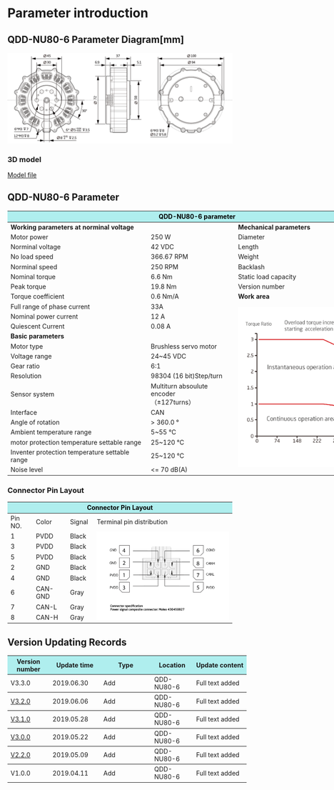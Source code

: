 # Parameter introduction 
## QDD-NU80-6 Parameter Diagram[mm]
![QDD-NU80-6]( ../img/Qdd_NU80_6_v3_3sanshitu.png ) 
### 3D model 
[Model file ]( ../img/QDD-NU80-6_v3_3.step.zip )


## QDD-NU80-6 Parameter
<table style="width:850px"><thead><tr><th colspan="4" style="background: PaleTurquoise; color: black;">QDD-NU80-6 parameter</th></tr></thead><tbody><tr><td colspan="2" width=60%><b>Working parameters at norminal voltage</b></td><td colspan="2" width=40%><b>Mechanical parameters</b></td></tr><tr><td>Motor power</td><td>250 W</td><td>Diameter</td><td>100mm</td></tr><tr><td>Norminal voltage</td><td>42 VDC</td><td>Length</td><td>37mm</td></tr><tr><td>No load speed</td><td>366.67 RPM</td><td>Weight</td><td> g</td></tr><tr><td>Norminal speed</td><td>250 RPM</td><td>Backlash</td><td>9 Arc min</td></tr><tr><td>Nominal torque</td><td>6.6 Nm</td><td>Static load capacity</td><td>1270N</td></tr><tr><td>Peak torque</td><td>19.8 Nm</td><td>Version number</td><td>v3.3</td></tr><tr><td>Torque coefficient</td><td>0.6 Nm/A</td><td colspan="2"><b>Work area</b></td></tr><tr><td>Full range of phase current</td><td>33A</td><td colspan="2" rowspan="15"><img src="../img/QDD-NU80-6quxian_v3_0.png" style="width:300px"></td></tr><tr><td>Nominal power current</td><td>12 A</td></tr><tr><td>Quiescent Current</td><td>0.08 A</td></tr><tr><td colspan="2"><b>Basic parameters</b></td></tr><tr><td>Motor type</td><td>Brushless servo motor</td></tr><tr><td>Voltage range</td><td>24~45 VDC</td></tr><tr><td>Gear ratio</td><td>6:1</td></tr><tr><td>Resolution</td><td>98304 (16 bit)Step/turn </td></tr><tr><td>Sensor system</td><td>Multiturn absoulute encoder</br>（±127turns）</td></tr><tr><td>Interface</td><td>CAN</td></tr><tr><td>Angle of rotation</td><td>> 360.0 °</td></tr><tr><td>Ambient temperature range</td><td>5~55 °C</td></tr><tr><td>motor protection temperature settable range</td><td>25~120 °C</td></tr><tr><td>Inventer protection temperature settable range</td><td>25~120 °C</td></tr><tr><td>Noise level</td><td><= 70 dB(A)</td></tr></tbody></table>


### Connector Pin Layout
<table class="tableizer-table">
<thead><tr class="tableizer-firstrow"><th colspan="4" style="background: PaleTurquoise; color: black;width:800px">Connector Pin Layout</th></tr></thead><tbody><tr><td>Pin NO.</td><td>Color</td><td>Signal</td><td>Terminal pin distribution</td></tr><tr><td>1</td><td>PVDD</td><td>Black</td><td rowspan="9"><img src="../img/配线2-2.png" style="width:450px"></td></tr><tr><td>3</td><td>PVDD</td><td>Black</td></tr><tr><td>5</td><td>PVDD</td><td>Black</td></tr><tr><td>2</td><td>GND</td><td>Black</td></tr><tr><td>4</td><td>GND</td><td>Black</td></tr><tr><td>6</td><td>CAN-GND</td><td>Gray</td></tr><tr><td>7</td><td>CAN-L</td><td>Gray</td></tr><tr><td>8</td><td>CAN-H</td><td>Gray</td></tr></tbody></table>


## Version Updating Records


<table style="width:600px"><thead><tr style="background:PaleTurquoise"><th style="width:80px">Version number</th><th style="width:100px">Update time</th><th style="width:100px">Type </th><th style="width:80px">Location</th><th>Update content</th></tr></thead><tbody><tr><td>V3.3.0 </td><td>2019.06.30</td><td>Add</td><td>QDD-NU80-6</td><td>Full text added</th></tr></thead><tbody><tr><td><a href="http://innfos.com/wiki/en/index.html#!pages/QDD-NU80-6_v3_2.md">V3.2.0 </a> </td><td>2019.06.06</td><td>Add</td><td>QDD-NU80-6</td><td>Full text added</th></tr></thead><tbody><tr><td><a href="http://innfos.com/wiki/en/index.html#!pages/QDD-NU80-6_v3_1.md">V3.1.0 </a></td><td>2019.05.28</td><td>Add</td><td>QDD-NU80-6</td><td>Full text added</th></tr></thead><tbody><tr><td><a href="http://innfos.com/wiki/en/index.html#!pages/QDD-NU80-6_v3_0.md">V3.0.0 </a></td><td>2019.05.22</td><td>Add</td><td>QDD-NU80-6</td><td>Full text added</th></tr></thead><tbody><tr><td><a href="http://innfos.com/wiki/en/index.html#!pages/QDD-NU80-6_v2_2.md">V2.2.0 </a></td><td>2019.05.09</td><td>Add</td><td>QDD-NU80-6</td><td>Full text added</th></tr></thead><tbody><tr><td>V1.0.0</td><td>2019.04.11</td><td>Add</td><td>QDD-NU80-6</td><td>Full text added</td></tbody></table>
